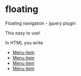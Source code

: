 floating
========

Floating navigation - jquery plugin

This easy to use!


In HTML you write

<ul>
  <li><a href='#'>Menu item</a></li>
  <li><a href='#'>Menu item</a></li>
  <li><a href='#'>Menu item</a></li>
  <li><a href='#'>Menu item</a></li>
</ul>
